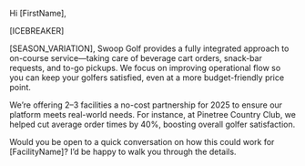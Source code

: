 Hi [FirstName],

[ICEBREAKER]

[SEASON_VARIATION], Swoop Golf provides a fully integrated approach to on-course service—taking care of beverage cart orders, snack-bar requests, and to-go pickups. We focus on improving operational flow so you can keep your golfers satisfied, even at a more budget-friendly price point.

We’re offering 2–3 facilities a no-cost partnership for 2025 to ensure our platform meets real-world needs. For instance, at Pinetree Country Club, we helped cut average order times by 40%, boosting overall golfer satisfaction.

Would you be open to a quick conversation on how this could work for [FacilityName]? I’d be happy to walk you through the details.